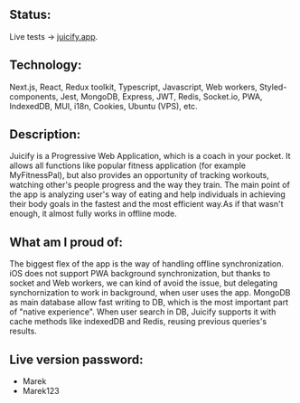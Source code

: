 <h2>Status:</h2>

Live tests -> <a href="https://juicify.app">juicify.app</a>.

<h2>Technology:</h2>

Next.js, React, Redux toolkit, Typescript, Javascript, Web workers, Styled-components, Jest, MongoDB, Express, JWT, Redis, Socket.io, PWA, IndexedDB, MUI, i18n, Cookies, Ubuntu (VPS), etc.

<h2>Description:</h2>

Juicify is a Progressive Web Application, which is a coach in your pocket. It allows all functions like popular fitness application (for example MyFitnessPal), but also provides an opportunity of tracking workouts, watching other's people progress and the way they train. The main point of the app is analyzing user's way of eating and help individuals in achieving their body goals in the fastest and the most efficient way.As if that wasn't enough, it almost fully works in offline mode.

<h2>What am I proud of:</h2>

The biggest flex of the app is the way of handling offline synchronization. iOS does not support PWA background synchronization, but thanks to socket and Web workers, we can kind of avoid the issue, but delegating synchornization to work in background, when user uses the app. MongoDB as main database allow fast writing to DB, which is the most important part of "native experience". When user search in DB, Juicify supports it with cache methods like indexedDB and Redis, reusing previous queries's results.

<h2>Live version password:</h2>

- Marek
- Marek123
